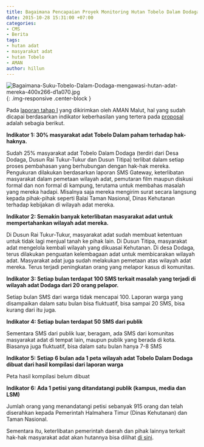 ```yaml
---
title: Bagaimana Pencapaian Proyek Monitoring Hutan Tobelo Dalam Dodaga?
date: 2015-10-28 15:31:00 +07:00
categories:
- CMS
- Berita
tags:
- hutan adat
- masyarakat adat
- hutan Tobelo
- AMAN
author: hillun
---
```


![Bagaimana-Suku-Tobelo-Dalam-Dodaga-mengawasi-hutan-adat-mereka-400x266-d1a070.jpg](/uploads/Bagaimana-Suku-Tobelo-Dalam-Dodaga-mengawasi-hutan-adat-mereka-400x266-d1a070.jpg){: .img-responsive .center-block }

Pada [laporan tahap I](http://wiki.ciptamedia.org/wiki/Monitoring_Wilayah_Hutan_Suku_Tobelo_Dalam_Dodaga_dengan_Seluler/Laporan) yang dikirimkan oleh AMAN Malut, hal yang sudah dicapai berdasarkan indikator keberhasilan yang tertera pada [proposal](http://wiki.ciptamedia.org/wiki/Monitoring_Wilayah_Hutan_Suku_Tobelo_Dalam_Dodaga_dengan_Seluler) adalah sebagia berikut.

**Indikator 1: 30% masyarakat adat Tobelo Dalam paham terhadap hak-haknya.**

Sudah 25% masyarakat adat Tobelo Dalam Dodaga (terdiri dari Desa Dodaga, Dusun Rai Tukur-Tukur dan Dusun Titipa) terlibat dalam setiap proses pembahasan yang berhubungan dengan hak-hak mereka. Pengukuran dilakukan berdasarkan laporan SMS Gateway, keterlibatan masyarakat dalam pemetaan wilayah adat, pemutaran film maupun diskusi formal dan non formal di kampung, terutama untuk membahas masalah yang mereka hadapi. Misalnya saja mereka mengirim surat secara langsung kepada pihak-pihak seperti Balai Taman Nasional, Dinas Kehutanan terhadap kebijakan di wilayah adat mereka.

**Indikator 2: Semakin banyak keterlibatan masyarakat adat untuk mempertahankan wilayah adat mereka.**

Di Dusun Rai Tukur-Tukur, masyarakat adat sudah membuat ketentuan untuk tidak lagi menjual tanah ke pihak lain. Di Dusun Titipa, masyarakat adat mengelola kembali wilayah yang dikuasai Kehutanan. Di desa Dodaga, terus dilakukan penguatan kelembagaan adat untuk membicarakan wilayah adat. Masyarakat adat juga sudah melakukan pemetaan atas wilayah adat mereka. Terus terjadi peningkatan orang yang melapor kasus di komunitas.

**Indikator 3: Setiap bulan terdapat 100 SMS terkait masalah yang terjadi di wilayah adat Dodaga dari 20 orang pelapor.**

Setiap bulan SMS dari warga tidak mencapai 100. Laporan warga yang disampaikan dalam satu bulan bisa fluktuatif, bisa sampai 20 SMS, bisa kurang dari itu juga.

**Indikator 4: Setiap bulan terdapat 50 SMS dari publik**

Sementara SMS dari publik luar, beragam, ada SMS dari komunitas masyarakat adat di tempat lain, maupun publik yang berada di kota. Biasanya juga fluktuatif, bisa dalam satu bulan hanya 7-8 SMS

**Indikator 5: Setiap 6 bulan ada 1 peta wilayah adat Tobelo Dalam Dodaga dibuat dari hasil kompilasi dari laporan warga**

Peta hasil kompilasi belum dibuat

**Indikator 6: Ada 1 petisi yang ditandatangi publik (kampus, media dan LSM)**

Jumlah orang yang menandatangi petisi sebanyak 915 orang dan telah diserahkan kepada Pemerintah Halmahera Timur (Dinas Kehutanan) dan Taman Nasional.

Sementara itu, keterlibatan pemerintah daerah dan pihak lainnya terkait hak-hak masyarakat adat akan hutannya bisa dilihat [di sini](http://dukungan-pemerintah-daerah-dinas-kehutanan-dan-taman-nasional-terkait-hak-masyarakat-adat/).